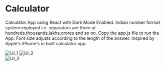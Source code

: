 # Calculator
Calculator App using React with Dark Mode Enabled.
Indian number format system imployed i.e. separators are there at hundreds,thousands,lakhs,crores and so on.
Copy the app.js file to run the App.
Font size adjusts according to the length of the answer.
Inspired by Apple's iPhone's in built calculator app.   

![UI_1](https://user-images.githubusercontent.com/77040235/109802735-309bbd80-7c46-11eb-8a70-dffd73655902.PNG) 
![UI_2](https://user-images.githubusercontent.com/77040235/109802739-31ccea80-7c46-11eb-9e32-5c7181579b5f.PNG)   
![UI_3](https://user-images.githubusercontent.com/77040235/109802744-32fe1780-7c46-11eb-98f2-d53e092c2d31.PNG)   

